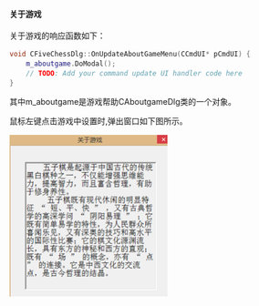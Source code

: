 #### 关于游戏

关于游戏的响应函数如下：
```cpp
void CFiveChessDlg::OnUpdateAboutGameMenu(CCmdUI* pCmdUI) {
    m_aboutgame.DoModal();
    // TODO: Add your command update UI handler code here
}
```
其中m_aboutgame是游戏帮助CAboutgameDlg类的一个对象。

鼠标左键点击游戏中设置时,弹出窗口如下图所示。

![关于游戏](./pic/game_about.jpg)

